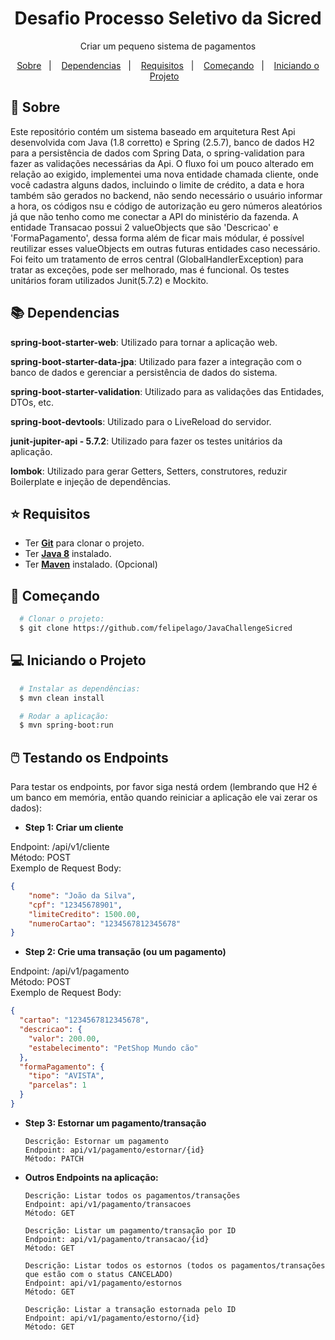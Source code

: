 <h1 align="center">
Desafio Processo Seletivo da Sicred
</h1>

<p align="center">
  Criar um pequeno sistema de pagamentos
</p>

<p align="center">
  <a href="#page_with_curl-sobre">Sobre</a>&nbsp;&nbsp;&nbsp;|&nbsp;&nbsp;&nbsp;
  <a href="#books-dependencias">Dependencias</a>&nbsp;&nbsp;&nbsp;|&nbsp;&nbsp;&nbsp;
  <a href="#star-requisitos">Requisitos</a>&nbsp;&nbsp;&nbsp;|&nbsp;&nbsp;&nbsp;  
  <a href="#rocket-começando">Começando</a>&nbsp;&nbsp;&nbsp;|&nbsp;&nbsp;&nbsp;
  <a href="#computer-iniciando-o-projeto">Iniciando o Projeto</a>&nbsp;&nbsp;&nbsp;
</p>

## :page_with_curl: Sobre
Este repositório contém um sistema baseado em arquitetura Rest Api desenvolvida com Java (1.8 corretto) e Spring (2.5.7), banco de dados H2 para a persistência de dados com Spring Data, o spring-validation para fazer as validações necessárias da Api. O fluxo foi um pouco alterado em relação ao exigido, implementei uma nova entidade chamada cliente, onde você cadastra alguns dados, incluindo o limite de crédito, a data e hora também são gerados no backend, não sendo necessário o usuário informar a hora, os códigos nsu e código de autorização eu gero números aleatórios já que não tenho como me conectar a API do ministério da fazenda. A entidade Transacao possui 2 valueObjects que são 'Descricao' e 'FormaPagamento', dessa forma além de ficar mais módular, é possível reutilizar esses valueObjects em outras futuras entidades caso necessário. Foi feito um tratamento de erros central (GlobalHandlerException) para tratar as exceções, pode ser melhorado, mas é funcional. Os testes unitários foram utilizados Junit(5.7.2) e Mockito.

## :books: **Dependencias**
**spring-boot-starter-web**: Utilizado para tornar a aplicação web.

**spring-boot-starter-data-jpa**: Utilizado para fazer a integração com o banco de dados e gerenciar a persistência de dados do sistema.

**spring-boot-starter-validation**: Utilizado para as validações das Entidades, DTOs, etc.

**spring-boot-devtools**: Utilizado para o LiveReload do servidor.

**junit-jupiter-api - 5.7.2**: Utilizado para fazer os testes unitários da aplicação.

**lombok**: Utilizado para gerar Getters, Setters, construtores, reduzir Boilerplate e injeção de dependências.


## :star: Requisitos
- Ter [**Git**](https://git-scm.com/) para clonar o projeto.
- Ter [**Java 8**]() instalado.
- Ter [**Maven**]([https://gradle.org/install/](https://maven.apache.org/download.cgi)) instalado. (Opcional)


## :rocket: Começando
``` bash
  # Clonar o projeto:
  $ git clone https://github.com/felipelago/JavaChallengeSicred

```

## :computer: Iniciando o Projeto
```bash
  # Instalar as dependências:
  $ mvn clean install 

  # Rodar a aplicação:
  $ mvn spring-boot:run
```
## 🖱️ Testando os Endpoints
Para testar os endpoints, por favor siga nestá ordem (lembrando que H2 é um banco em memória, então quando reiniciar a aplicação ele vai zerar os dados):
- **Step 1: Criar um cliente**

Endpoint: /api/v1/cliente<br>
Método: POST<br>
Exemplo de Request Body:
```JSON
{
    "nome": "João da Silva",
    "cpf": "12345678901",
    "limiteCredito": 1500.00,
    "numeroCartao": "1234567812345678"
}
```
- **Step 2: Crie uma transação (ou um pagamento)**

Endpoint: /api/v1/pagamento<br>
Método: POST<br>
Exemplo de Request Body:
```JSON
{
  "cartao": "1234567812345678",
  "descricao": {
    "valor": 200.00,
    "estabelecimento": "PetShop Mundo cão"
  },
  "formaPagamento": {
    "tipo": "AVISTA",
    "parcelas": 1
  }
}

```

- **Step 3: Estornar um pagamento/transação**
  ```
  Descrição: Estornar um pagamento
  Endpoint: api/v1/pagamento/estornar/{id}
  Método: PATCH
  ```
- **Outros Endpoints na aplicação:**
  ```
  Descrição: Listar todos os pagamentos/transações
  Endpoint: api/v1/pagamento/transacoes
  Método: GET
  ```
  ```
  Descrição: Listar um pagamento/transação por ID
  Endpoint: api/v1/pagamento/transacao/{id}
  Método: GET
  ```
  ```
  Descrição: Listar todos os estornos (todos os pagamentos/transações que estão com o status CANCELADO)
  Endpoint: api/v1/pagamento/estornos
  Método: GET
  ```
  ```
  Descrição: Listar a transação estornada pelo ID
  Endpoint: api/v1/pagamento/estorno/{id}
  Método: GET
  ```
